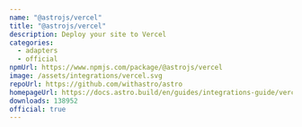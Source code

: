 ```yaml
---
name: "@astrojs/vercel"
title: "@astrojs/vercel"
description: Deploy your site to Vercel
categories:
  - adapters
  - official
npmUrl: https://www.npmjs.com/package/@astrojs/vercel
image: /assets/integrations/vercel.svg
repoUrl: https://github.com/withastro/astro
homepageUrl: https://docs.astro.build/en/guides/integrations-guide/vercel/
downloads: 138952
official: true
---
```

